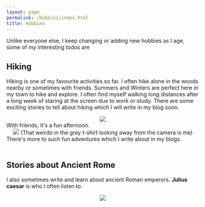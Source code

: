 ```yaml
---
layout: page
permalink: /hobbies/index.html
title: Hobbies
---
```

Unlike everyone else, I keep changing or adding new hobbies as I age, some of my interesting todos are

## Hiking

<!-- <div class="third">
<!-- <img src="/images/swimming2.JPG">
<img src="/images/swimming.JPG">
<img src="/images/surfing1.JPG"> -->
<!-- </div> -->
Hiking is one of my favourite activities so far. I often hike alone in the woods nearby or sometimes with friends. Summers and Winters are perfect here in my town to hike and explore. I often find myself walking long distances after a long week of staring at the screen due to work or study. There are some exciting stories to tell about hiking which I will write in my blog soon.
<center>
<img src="https://noorchauhan.github.io/images/hike1.jpg">
</center>
With friends, it's a fun afternoon.
<center>
<img src="https://noorchauhan.github.io/images/hike2.jpg">
(That weirdo in the grey t-shirt looking away from the camera is me)
</center>
There's more to such fun adventures which I write about in my blogs.
<br>
<br>

## Stories about Ancient Rome

I also sometimes write and learn about ancient Roman emperors. **Julius caesar** is who I often listen to.
<center>
<img src="https://i.ebayimg.com/images/g/p48AAOSwJYljdmks/s-l1200.webp">
</center>

<!-- <div class="third">
<img src="/images/prelection1.JPG">
<img src="/images/speech1.JPG">
<img src="/images/speech3.JPG">
</div>
<!-- ## Past Hobbies

I previously enjoyed long-distance running, [vlog making](https://space.bilibili.com/594030035), and computer game developing/playing. However, I have no time to do any of these things recently.

## My Cat

She is my love. Her name is Qbao (Q宝).

<div>
<img src="/images/cat.JPG">
</div>
<br>

## Chat with me

**Jan 2023:** I have set up the [online-coffee-time](https://calendly.com/lancecai/meet-with-lance) (Inspired by [Shangzhe Wu](https://elliottwu.com/)). Welcome to chat with me!

<!-- Calendly inline widget begin -->

<!-- <div class="calendly-inline-widget" data-url="https://calendly.com/lancecai/meet-with-lance" style="min-width:320px;height:630px;"></div>
<script type="text/javascript" src="https://assets.calendly.com/assets/external/widget.js" async></script> -->
<!-- Calendly inline widget end -->
